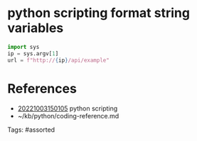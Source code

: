 # python scripting format string variables
```python
import sys
ip = sys.argv[1]
url = f"http://{ip}/api/example"
```

# References
- [20221003150105](/zet/20221003150105/) python scripting
- ~/kb/python/coding-reference.md

Tags:
    #assorted

